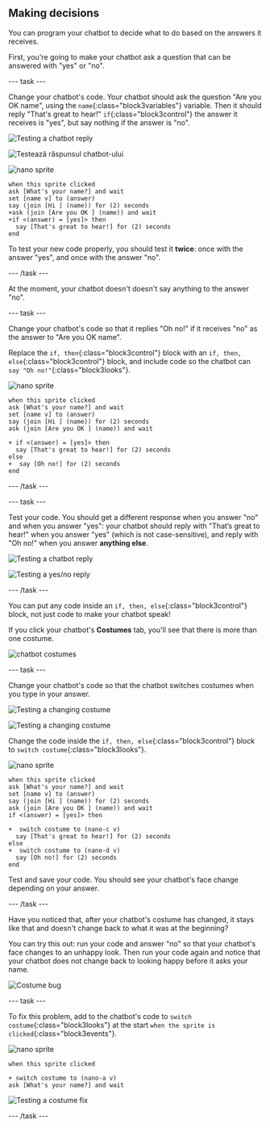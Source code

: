 ## Making decisions

You can program your chatbot to decide what to do based on the answers it receives.

First, you're going to make your chatbot ask a question that can be answered with "yes" or "no".

\--- task \---

Change your chatbot's code. Your chatbot should ask the question "Are you OK name", using the `name`{:class="block3variables"} variable. Then it should reply "That's great to hear!" `if`{:class="block3control"} the answer it receives is "yes", but say nothing if the answer is "no".

![Testing a chatbot reply](images/chatbot-if-test1-annotated.png)

![Testează răspunsul chatbot-ului](images/chatbot-if-test2.png)

![nano sprite](images/nano-sprite.png)

```blocks3
when this sprite clicked
ask [What's your name?] and wait
set [name v] to (answer)
say (join [Hi ] (name)) for (2) seconds
+ask (join [Are you OK ] (name)) and wait
+if <(answer) = [yes]> then 
  say [That's great to hear!] for (2) seconds
end
```

To test your new code properly, you should test it **twice**: once with the answer "yes", and once with the answer "no".

\--- /task \---

At the moment, your chatbot doesn't doesn't say anything to the answer "no".

\--- task \---

Change your chatbot's code so that it replies "Oh no!" if it receives "no" as the answer to "Are you OK name".

Replace the `if, then`{:class="block3control"} block with an `if, then, else`{:class="block3control"} block, and include code so the chatbot can `say "Oh no!"`{:class="block3looks"}.

![nano sprite](images/nano-sprite.png)

```blocks3
when this sprite clicked
ask [What's your name?] and wait
set [name v] to (answer)
say (join [Hi ] (name)) for (2) seconds
ask (join [Are you OK ] (name)) and wait

+ if <(answer) = [yes]> then 
  say [That's great to hear!] for (2) seconds
else 
+  say [Oh no!] for (2) seconds
end
```

\--- /task \---

\--- task \---

Test your code. You should get a different response when you answer "no" and when you answer "yes": your chatbot should reply with "That’s great to hear!" when you answer "yes" (which is not case-sensitive), and reply with "Oh no!" when you answer **anything else**.

![Testing a chatbot reply](images/chatbot-if-test2.png)

![Testing a yes/no reply](images/chatbot-if-else-test.png)

\--- /task \---

You can put any code inside an `if, then, else`{:class="block3control"} block, not just code to make your chatbot speak!

If you click your chatbot's **Costumes** tab, you'll see that there is more than one costume.

![chatbot costumes](images/chatbot-costume-view-annotated.png)

\--- task \---

Change your chatbot's code so that the chatbot switches costumes when you type in your answer.

![Testing a changing costume](images/chatbot-costume-test1.png)

![Testing a changing costume](images/chatbot-costume-test2.png)

Change the code inside the `if, then, else`{:class="block3control"} block to `switch costume`{:class="block3looks"}.

![nano sprite](images/nano-sprite.png)

```blocks3
when this sprite clicked
ask [What's your name?] and wait
set [name v] to (answer)
say (join [Hi ] (name)) for (2) seconds
ask (join [Are you OK ] (name)) and wait
if <(answer) = [yes]> then 

+  switch costume to (nano-c v)
  say [That's great to hear!] for (2) seconds
else 
+  switch costume to (nano-d v)
  say [Oh no!] for (2) seconds
end
```

Test and save your code. You should see your chatbot's face change depending on your answer.

\--- /task \---

Have you noticed that, after your chatbot's costume has changed, it stays like that and doesn't change back to what it was at the beginning?

You can try this out: run your code and answer "no" so that your chatbot's face changes to an unhappy look. Then run your code again and notice that your chatbot does not change back to looking happy before it asks your name.

![Costume bug](images/chatbot-costume-bug-test.png)

\--- task \---

To fix this problem, add to the chatbot's code to `switch costume`{:class="block3looks"} at the start `when the sprite is clicked`{:class="block3events"}.

![nano sprite](images/nano-sprite.png)

```blocks3
when this sprite clicked

+ switch costume to (nano-a v)
ask [What's your name?] and wait
```

![Testing a costume fix](images/chatbot-costume-fix-test.png)

\--- /task \---